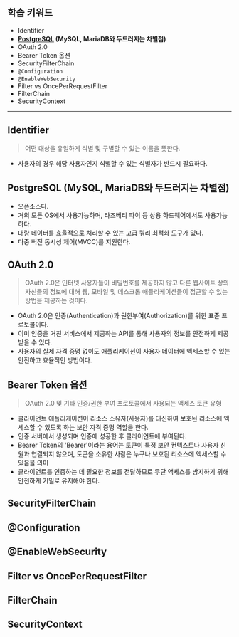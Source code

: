 ## 학습 키워드

- Identifier
- **[PostgreSQL](https://www.postgresql.org/) (MySQL, MariaDB와 두드러지는 차별점)**
- OAuth 2.0
- Bearer Token 옵션
- SecurityFilterChain
- `@Configuration`
- `@EnableWebSecurity`
- Filter vs OncePerRequestFilter
- FilterChain
- SecurityContext

<hr>

## Identifier
> 어떤 대상을 유일하게 식별 및 구별할 수 있는 이름을 뜻한다.
- 사용자의 경우 해당 사용자인지 식별할 수 있는 식별자가 반드시 필요하다.
## PostgreSQL (MySQL, MariaDB와 두드러지는 차별점)
- 오픈소스다.
- 거의 모든 OS에서 사용가능하며, 라즈베리 파이 등 상용 하드웨어에서도 사용가능하다.
- 대량 데이터를 효율적으로 처리할 수 있는 고급 쿼리 최적화 도구가 있다.
- 다중 버전 동시성 제어(MVCC)를 지원한다.
## OAuth 2.0
> OAuth 2.0은 인터넷 사용자들이 비밀번호를 제공하지 않고 다른 웹사이트 상의 자신들의 정보에 대해 웹, 모바일 및 데스크톱 애플리케이션들이 접근할 수 있는 방법을 제공하는 것이다.
- OAuth 2.0은 인증(Authentication)과 권한부여(Authorization)를 위한 표준 프로토콜이다.
- 이미 인증을 거친 서비스에서 제공하는 API를 통해 사용자의 정보를 안전하게 제공받을 수 있다.
- 사용자의 실제 자격 증명 없이도 애플리케이션이 사용자 데이터에 액세스할 수 있는 안전하고 효율적인 방법이다.
## Bearer Token 옵션
> OAuth 2.0 및 기타 인증/권한 부여 프로토콜에서 사용되는 액세스 토큰 유형
- 클라이언트 애플리케이션이 리소스 소유자(사용자)를 대신하여 보호된 리소스에 액세스할 수 있도록 하는 보안 자격 증명 역할을 한다. 
- 인증 서버에서 생성되며 인증에 성공한 후 클라이언트에 부여된다.
- Bearer Token의 'Bearer'이라는 용어는 토큰이 특정 보안 컨텍스트나 사용자 신원과 연결되지 않으며, 토큰을 소유한 사람은 누구나 보호된 리소스에 액세스할 수 있음을 의미 
- 클라이언트를 인증하는 데 필요한 정보를 전달하므로 무단 액세스를 방지하기 위해 안전하게 기밀로 유지해야 한다.
## SecurityFilterChain
## @Configuration
## @EnableWebSecurity
## Filter vs OncePerRequestFilter
## FilterChain
## SecurityContext